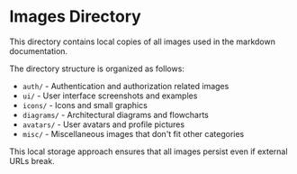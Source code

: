 # Images Directory

This directory contains local copies of all images used in the markdown documentation.

The directory structure is organized as follows:
- `auth/` - Authentication and authorization related images
- `ui/` - User interface screenshots and examples
- `icons/` - Icons and small graphics
- `diagrams/` - Architectural diagrams and flowcharts
- `avatars/` - User avatars and profile pictures
- `misc/` - Miscellaneous images that don't fit other categories

This local storage approach ensures that all images persist even if external URLs break.
